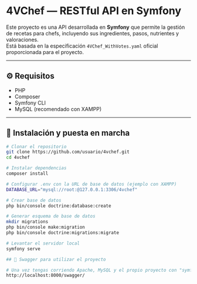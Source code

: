 # 4VChef — RESTful API en Symfony

Este proyecto es una API desarrollada en **Symfony** que permite la gestión de recetas para chefs, incluyendo sus ingredientes, pasos, nutrientes y valoraciones.  
Está basada en la especificación `4VChef_WithVotes.yaml` oficial proporcionada para el proyecto.

---

## ⚙️ Requisitos

- PHP
- Composer
- Symfony CLI
- MySQL (recomendado con XAMPP)

---

## 🚀 Instalación y puesta en marcha

```bash
# Clonar el repositorio
git clone https://github.com/usuario/4vchef.git
cd 4vchef

# Instalar dependencias
composer install

# Configurar .env con la URL de base de datos (ejemplo con XAMPP)
DATABASE_URL="mysql://root:@127.0.0.1:3306/4vchef"

# Crear base de datos
php bin/console doctrine:database:create

# Generar esquema de base de datos
mkdir migrations
php bin/console make:migration
php bin/console doctrine:migrations:migrate

# Levantar el servidor local
symfony serve

## 🚀 Swagger para utilizar el proyecto

# Una vez tengas corriendo Apache, MySQL y el propio proyecto con "symfony serve", pon esta URL en tu navegador:
http://localhost:8000/swagger/